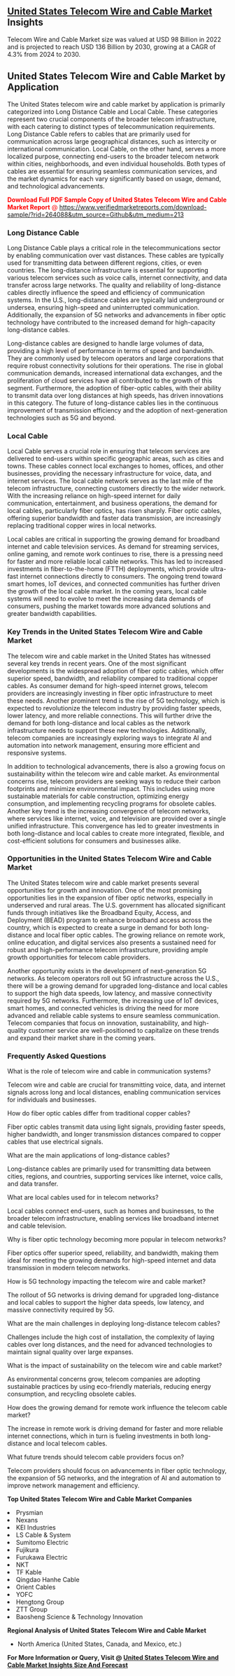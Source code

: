 <h2><a href="https://www.verifiedmarketreports.com/download-sample/?rid=264088&amp;utm_source=Github&amp;utm_medium=213" target="_blank">United States Telecom Wire and Cable Market</a> Insights</h2><p>Telecom Wire and Cable Market size was valued at USD 98 Billion in 2022 and is projected to reach USD 136 Billion by 2030, growing at a CAGR of 4.3% from 2024 to 2030.</p><p><h2>United States Telecom Wire and Cable Market by Application</h2><p>The United States telecom wire and cable market by application is primarily categorized into Long Distance Cable and Local Cable. These categories represent two crucial components of the broader telecom infrastructure, with each catering to distinct types of telecommunication requirements. Long Distance Cable refers to cables that are primarily used for communication across large geographical distances, such as intercity or international communication. Local Cable, on the other hand, serves a more localized purpose, connecting end-users to the broader telecom network within cities, neighborhoods, and even individual households. Both types of cables are essential for ensuring seamless communication services, and the market dynamics for each vary significantly based on usage, demand, and technological advancements.<p><p><span class=""><span style="color: #ff0000;"><strong>Download Full PDF Sample Copy of United States Telecom Wire and Cable Market Report</strong> @ </span><a href="https://www.verifiedmarketreports.com/download-sample/?rid=264088&amp;utm_source=Github&amp;utm_medium=213" target="_blank">https://www.verifiedmarketreports.com/download-sample/?rid=264088&amp;utm_source=Github&amp;utm_medium=213</a></span></p></p><h3>Long Distance Cable</h3><p>Long Distance Cable plays a critical role in the telecommunications sector by enabling communication over vast distances. These cables are typically used for transmitting data between different regions, cities, or even countries. The long-distance infrastructure is essential for supporting various telecom services such as voice calls, internet connectivity, and data transfer across large networks. The quality and reliability of long-distance cables directly influence the speed and efficiency of communication systems. In the U.S., long-distance cables are typically laid underground or undersea, ensuring high-speed and uninterrupted communication. Additionally, the expansion of 5G networks and advancements in fiber optic technology have contributed to the increased demand for high-capacity long-distance cables.<p>Long-distance cables are designed to handle large volumes of data, providing a high level of performance in terms of speed and bandwidth. They are commonly used by telecom operators and large corporations that require robust connectivity solutions for their operations. The rise in global communication demands, increased international data exchanges, and the proliferation of cloud services have all contributed to the growth of this segment. Furthermore, the adoption of fiber-optic cables, with their ability to transmit data over long distances at high speeds, has driven innovations in this category. The future of long-distance cables lies in the continuous improvement of transmission efficiency and the adoption of next-generation technologies such as 5G and beyond.</p><h3>Local Cable</h3><p>Local Cable serves a crucial role in ensuring that telecom services are delivered to end-users within specific geographic areas, such as cities and towns. These cables connect local exchanges to homes, offices, and other businesses, providing the necessary infrastructure for voice, data, and internet services. The local cable network serves as the last mile of the telecom infrastructure, connecting customers directly to the wider network. With the increasing reliance on high-speed internet for daily communication, entertainment, and business operations, the demand for local cables, particularly fiber optics, has risen sharply. Fiber optic cables, offering superior bandwidth and faster data transmission, are increasingly replacing traditional copper wires in local networks.<p>Local cables are critical in supporting the growing demand for broadband internet and cable television services. As demand for streaming services, online gaming, and remote work continues to rise, there is a pressing need for faster and more reliable local cable networks. This has led to increased investments in fiber-to-the-home (FTTH) deployments, which provide ultra-fast internet connections directly to consumers. The ongoing trend toward smart homes, IoT devices, and connected communities has further driven the growth of the local cable market. In the coming years, local cable systems will need to evolve to meet the increasing data demands of consumers, pushing the market towards more advanced solutions and greater bandwidth capabilities.</p><h3>Key Trends in the United States Telecom Wire and Cable Market</h3><p>The telecom wire and cable market in the United States has witnessed several key trends in recent years. One of the most significant developments is the widespread adoption of fiber optic cables, which offer superior speed, bandwidth, and reliability compared to traditional copper cables. As consumer demand for high-speed internet grows, telecom providers are increasingly investing in fiber optic infrastructure to meet these needs. Another prominent trend is the rise of 5G technology, which is expected to revolutionize the telecom industry by providing faster speeds, lower latency, and more reliable connections. This will further drive the demand for both long-distance and local cables as the network infrastructure needs to support these new technologies. Additionally, telecom companies are increasingly exploring ways to integrate AI and automation into network management, ensuring more efficient and responsive systems.<p>In addition to technological advancements, there is also a growing focus on sustainability within the telecom wire and cable market. As environmental concerns rise, telecom providers are seeking ways to reduce their carbon footprints and minimize environmental impact. This includes using more sustainable materials for cable construction, optimizing energy consumption, and implementing recycling programs for obsolete cables. Another key trend is the increasing convergence of telecom networks, where services like internet, voice, and television are provided over a single unified infrastructure. This convergence has led to greater investments in both long-distance and local cables to create more integrated, flexible, and cost-efficient solutions for consumers and businesses alike.</p><h3>Opportunities in the United States Telecom Wire and Cable Market</h3><p>The United States telecom wire and cable market presents several opportunities for growth and innovation. One of the most promising opportunities lies in the expansion of fiber optic networks, especially in underserved and rural areas. The U.S. government has allocated significant funds through initiatives like the Broadband Equity, Access, and Deployment (BEAD) program to enhance broadband access across the country, which is expected to create a surge in demand for both long-distance and local fiber optic cables. The growing reliance on remote work, online education, and digital services also presents a sustained need for robust and high-performance telecom infrastructure, providing ample growth opportunities for telecom cable providers.<p>Another opportunity exists in the development of next-generation 5G networks. As telecom operators roll out 5G infrastructure across the U.S., there will be a growing demand for upgraded long-distance and local cables to support the high data speeds, low latency, and massive connectivity required by 5G networks. Furthermore, the increasing use of IoT devices, smart homes, and connected vehicles is driving the need for more advanced and reliable cable systems to ensure seamless communication. Telecom companies that focus on innovation, sustainability, and high-quality customer service are well-positioned to capitalize on these trends and expand their market share in the coming years.</p><h3>Frequently Asked Questions</h3><p>What is the role of telecom wire and cable in communication systems?</p><p>Telecom wire and cable are crucial for transmitting voice, data, and internet signals across long and local distances, enabling communication services for individuals and businesses.</p><p>How do fiber optic cables differ from traditional copper cables?</p><p>Fiber optic cables transmit data using light signals, providing faster speeds, higher bandwidth, and longer transmission distances compared to copper cables that use electrical signals.</p><p>What are the main applications of long-distance cables?</p><p>Long-distance cables are primarily used for transmitting data between cities, regions, and countries, supporting services like internet, voice calls, and data transfer.</p><p>What are local cables used for in telecom networks?</p><p>Local cables connect end-users, such as homes and businesses, to the broader telecom infrastructure, enabling services like broadband internet and cable television.</p><p>Why is fiber optic technology becoming more popular in telecom networks?</p><p>Fiber optics offer superior speed, reliability, and bandwidth, making them ideal for meeting the growing demands for high-speed internet and data transmission in modern telecom networks.</p><p>How is 5G technology impacting the telecom wire and cable market?</p><p>The rollout of 5G networks is driving demand for upgraded long-distance and local cables to support the higher data speeds, low latency, and massive connectivity required by 5G.</p><p>What are the main challenges in deploying long-distance telecom cables?</p><p>Challenges include the high cost of installation, the complexity of laying cables over long distances, and the need for advanced technologies to maintain signal quality over large expanses.</p><p>What is the impact of sustainability on the telecom wire and cable market?</p><p>As environmental concerns grow, telecom companies are adopting sustainable practices by using eco-friendly materials, reducing energy consumption, and recycling obsolete cables.</p><p>How does the growing demand for remote work influence the telecom cable market?</p><p>The increase in remote work is driving demand for faster and more reliable internet connections, which in turn is fueling investments in both long-distance and local telecom cables.</p><p>What future trends should telecom cable providers focus on?</p><p>Telecom providers should focus on advancements in fiber optic technology, the expansion of 5G networks, and the integration of AI and automation to improve network management and efficiency.</p></p><p><strong>Top United States Telecom Wire and Cable Market Companies</strong></p><div data-test-id=""><p><li>Prysmian</li><li> Nexans</li><li> KEI Industries</li><li> LS Cable & System</li><li> Sumitomo Electric</li><li> Fujikura</li><li> Furukawa Electric</li><li> NKT</li><li> TF Kable</li><li> Qingdao Hanhe Cable</li><li> Orient Cables</li><li> YOFC</li><li> Hengtong Group</li><li> ZTT Group</li><li> Baosheng Science & Technology Innovation</li></p><div><strong>Regional Analysis of&nbsp;United States Telecom Wire and Cable Market</strong></div><ul><li dir="ltr"><p dir="ltr">North America&nbsp;(United States, Canada, and Mexico, etc.)</p></li></ul><p><strong>For More Information or Query, Visit @&nbsp;</strong><strong><a href="https://www.verifiedmarketreports.com/product/telecom-wire-and-cable-market/?utm_source=Github&amp;utm_medium=213" target="_blank">United States Telecom Wire and Cable Market Insights Size And Forecast</a></strong></p></div>
